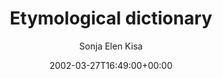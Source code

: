 ---
title: 'Etymological dictionary'
posts: 1
hash: 't3'
author: 'Sonja Elen Kisa'
date: 2002-03-27T16:49:00+00:00
sources:
  - http://forums.tokipona.org/viewtopic.php%3Ft=3.html
---